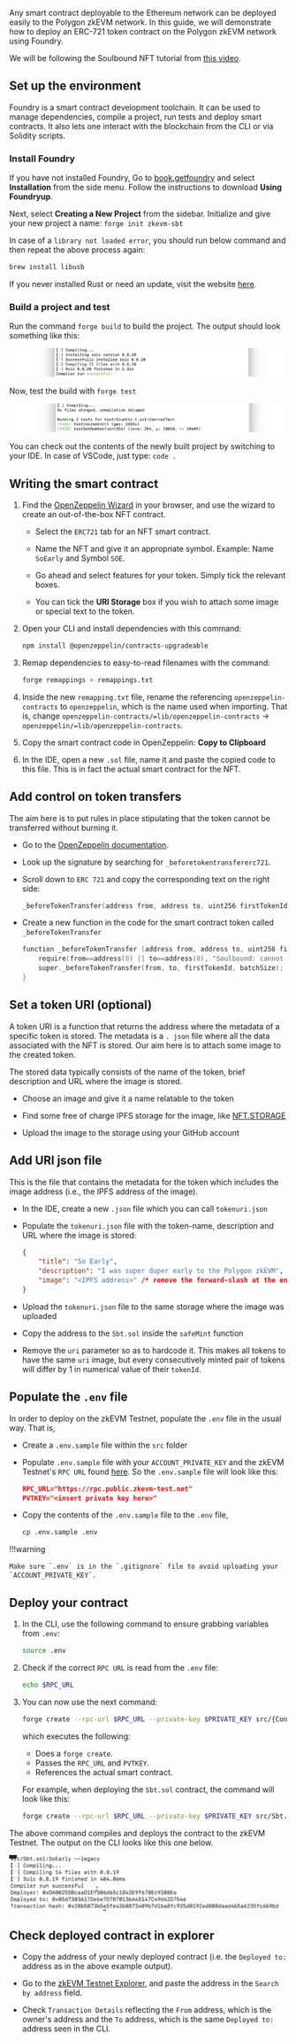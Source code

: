 
Any smart contract deployable to the Ethereum network can be deployed easily to the Polygon zkEVM network. In this guide, we will demonstrate how to deploy an ERC-721 token contract on the Polygon zkEVM network using Foundry.

We will be following the Soulbound NFT tutorial from [this video](https://www.loom.com/share/41dcd20628774d3bbcce5edf2647312f).

## Set up the environment

Foundry is a smart contract development toolchain. It can be used to manage dependencies, compile a project, run tests and deploy smart contracts. It also lets one interact with the blockchain from the CLI or via Solidity scripts.

### Install Foundry

If you have not installed Foundry, Go to [book.getfoundry](https://book.getfoundry.sh) and select **Installation** from the side menu. Follow the instructions to download **Using Foundryup**.

Next, select **Creating a New Project** from the sidebar. Initialize and give your new project a name: ```forge init zkevm-sbt```

In case of a `library not loaded error`, you should run below command and then repeat the above process again:

```bash
brew install libusb
```

If you never installed Rust or need an update, visit the website [here](https://www.rust-lang.org/tools/install).

### Build a project and test  

Run the command `forge build` to build the project. The output should look something like this:

![Successful forge build command](../../img/zkEVM/zkv-success-forge-build.png)

Now, test the build with `forge test`

![Testing Forge Build](../../img/zkEVM/zkv-test-forge-build.png)

You can check out the contents of the newly built project by switching to your IDE. In case of VSCode, just type: ```code .```

## Writing the smart contract

1. Find the [OpenZeppelin Wizard](https://wizard.openzeppelin.com) in your browser, and use the wizard to create an out-of-the-box NFT contract.

    - Select the `ERC721` tab for an NFT smart contract.

    - Name the NFT and give it an appropriate symbol. Example: Name `SoEarly` and Symbol `SOE`.

    - Go ahead and select features for your token. Simply tick the relevant boxes.

    - You can tick the **URI Storage** box if you wish to attach some image or special text to the token.  

2. Open your CLI and install dependencies with this command:

    ```bash
    npm install @openzeppelin/contracts-upgradeable
    ```

3. Remap dependencies to easy-to-read filenames with the command:

    ```bash
    forge remappings > remappings.txt
    ```

4. Inside the new `remapping.txt` file, rename the referencing `openzeppelin-contracts` to `openzeppelin`, which is the name used when importing. That is, change `openzeppelin-contracts/=lib/openzeppelin-contracts` &rarr; `openzeppelin/=lib/openzeppelin-contracts`.

5. Copy the smart contract code in OpenZeppelin: **Copy to Clipboard**

6. In the IDE, open a new `.sol` file, name it and paste the copied code to this file. This is in fact the actual smart contract for the NFT.

## Add control on token transfers

The aim here is to put rules in place stipulating that the token cannot be transferred without burning it.  

- Go to the [OpenZeppelin documentation](https://docs.openzeppelin.com/).

- Look up the signature by searching for `_beforetokentransfererc721`.

- Scroll down to `ERC 721` and copy the corresponding text on the right side:

    ```c
    _beforeTokenTransfer(address from, address to, uint256 firstTokenId, uint256 batchSize) internal
    ```

- Create a new function in the code for the smart contract token called `_beforeTokenTransfer`

    ```c
    function _beforeTokenTransfer (address from, address to, uint256 firstTokenId, uint256 batchSize) internal override {
        require(from==address(0) || to==address(0), "Soulbound: cannot transfer");
        super._beforeTokenTransfer(from, to, firstTokenId, batchSize);
    }
    ```

## Set a token URI (optional)

A token URI is a function that returns the address where the metadata of a specific token is stored. The metadata is a `. json` file where all the data associated with the NFT is stored. Our aim here is to attach some image to the created token.

The stored data typically consists of the name of the token, brief description and URL where the image is stored.

- Choose an image and give it a name relatable to the token

- Find some free of charge IPFS storage for the image, like [NFT.STORAGE](https://nft.storage)

- Upload the image to the storage using your GitHub account

## Add URI json file

This is the file that contains the metadata for the token which includes the image address (i.e., the IPFS address of the image).

- In the IDE, create a new `.json` file which you can call `tokenuri.json`

- Populate the `tokenuri.json` file with the token-name, description and URL where the image is stored:

    ```json
    {
        "title": "So Early",
        "description": "I was super duper early to the Polygon zkEVM",
        "image": "<IPFS address>" /* remove the forward-slash at the end of the URL, if any */
    }
    ```

- Upload the `tokenuri.json` file to the same storage where the image was uploaded

- Copy the address to the `Sbt.sol` inside the `safeMint` function

- Remove the `uri` parameter so as to hardcode it. This makes all tokens to have the same `uri` image, but every consecutively minted pair of tokens will differ by 1 in numerical value of their `tokenId`.

## Populate the `.env` file

In order to deploy on the zkEVM Testnet, populate the `.env` file in the usual way. That is,

- Create a `.env.sample` file within the `src` folder

- Populate `.env.sample` file with your `ACCOUNT_PRIVATE_KEY` and the zkEVM Testnet's `RPC URL` found [here](../get-started/quick-start.md). So the `.env.sample` file will look like this:

    ```json
    RPC_URL="https://rpc.public.zkevm-test.net"
    PVTKEY="<insert private key here>"
    ```

- Copy the contents of the `.env.sample` file to the `.env` file,

    ```bash
    cp .env.sample .env
    ```

!!!warning

    Make sure `.env` is in the `.gitignore` file to avoid uploading your `ACCOUNT_PRIVATE_KEY`.

## Deploy your contract

1. In the CLI, use the following command to ensure grabbing variables from `.env`:

    ```bash
    source .env
    ```

2. Check if the correct `RPC URL` is read from the `.env` file:

    ```bash
    echo $RPC_URL
    ```

3. You can now use the next command:

    ```bash
    forge create --rpc-url $RPC_URL --private-key $PRIVATE_KEY src/{ContractFile.sol}:{ContractName} --legacy
    ```

    which executes the following:

    - Does a `forge create`.
    - Passes the `RPC_URL` and `PVTKEY`.
    - References the actual smart contract.

    For example, when deploying the `Sbt.sol` contract, the command will look like this:

    ```bash
    forge create --rpc-url $RPC_URL --private-key $PRIVATE_KEY src/Sbt.sol:SoEarly --legacy
    ```

The above command compiles and deploys the contract to the zkEVM Testnet. The output on the CLI looks like this one below.

![Successful Deploy Sbt.sol](../../img/zkEVM/zkv-success-deploy-sbtdotsol.png)

## Check deployed contract in explorer

- Copy the address of your newly deployed contract (i.e. the `Deployed to:` address as in the above example output).

- Go to the [zkEVM Testnet Explorer](https://cardona-zkevm.polygonscan.com/), and paste the address in the `Search by address` field.

- Check `Transaction Details`  reflecting the `From` address, which is the owner's address and the `To` address, which is the same `Deployed to:` address seen in the CLI.
